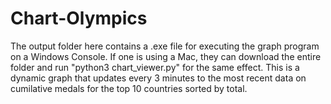 # Chart-Olympics
The output folder here contains a .exe file for executing the graph program on a Windows Console. If one is using a Mac, they can download the entire folder and run "python3 chart_viewer.py" for the same effect. This is a dynamic graph that updates every 3 minutes to the most recent data on cumilative medals for the top 10 countries sorted by total.
